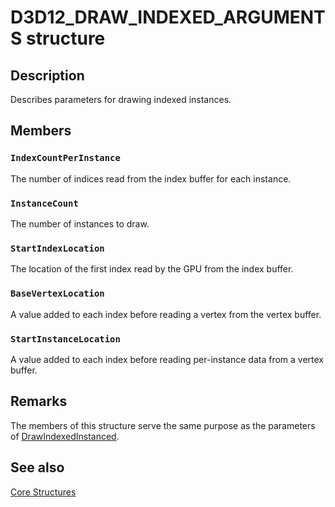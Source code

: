 # D3D12_DRAW_INDEXED_ARGUMENTS structure

## Description

Describes parameters for drawing indexed instances.

## Members

### `IndexCountPerInstance`

The number of indices read from the index buffer for each instance.

### `InstanceCount`

 The number of instances to draw.

### `StartIndexLocation`

The location of the first index read by the GPU from the index buffer.

### `BaseVertexLocation`

A value added to each index before reading a vertex from the vertex buffer.

### `StartInstanceLocation`

 A value added to each index before reading per-instance data from a vertex buffer.

## Remarks

The members of this structure serve the same purpose as the parameters of
[DrawIndexedInstanced](https://learn.microsoft.com/windows/desktop/api/d3d12/nf-d3d12-id3d12graphicscommandlist-drawindexedinstanced).

## See also

[Core Structures](https://learn.microsoft.com/windows/desktop/direct3d12/direct3d-12-structures)